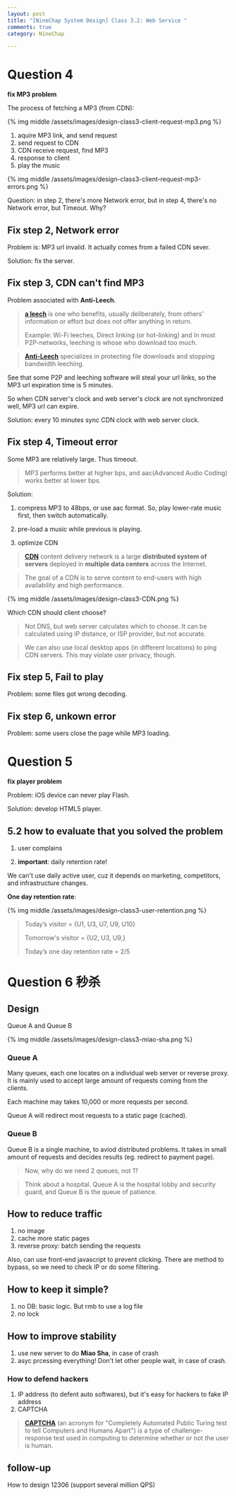 ```yaml
---
layout: post
title: "[NineChap System Design] Class 3.2: Web Service "
comments: true
category: NineChap

---
```


# Question 4

__fix MP3 problem__

The process of fetching a MP3 (from CDN):

{% img middle /assets/images/design-class3-client-request-mp3.png %}

1. aquire MP3 link, and send request
1. send request to CDN
1. CDN receive request, find MP3
1. response to client
1. play the music

{% img middle /assets/images/design-class3-client-request-mp3-errors.png %}

Question: in step 2, there's more Network error, but in step 4, there's no Network error, but Timeout. Why?

## Fix step 2, Network error

Problem is: MP3 url invalid. It actually comes from a failed CDN sever. 

Solution: fix the server.

## Fix step 3, CDN can't find MP3 

Problem associated with __Anti-Leech__. 

> __[a leech](https://en.wikipedia.org/wiki/Leech_(computing))__ is one who benefits, usually deliberately, from others' information or effort but does not offer anything in return. 
>
> Example: Wi-Fi leeches, Direct linking (or hot-linking) and In most P2P-networks, leeching is whose who download too much.

> __[Anti-Leech](https://answers.yahoo.com/question/index?qid=1006042926419)__ specializes in protecting file downloads and stopping bandwidth leeching. 

See that some P2P and leeching software will steal your url links, so the MP3 url expiration time is 5 minutes. 

So when CDN server's clock and web server's clock are not synchronized well, MP3 url can expire. 

Solution: every 10 minutes sync CDN clock with web server clock. 

## Fix step 4, Timeout error

Some MP3 are relatively large. Thus timeout. 

> MP3 performs better at higher bps, and aac(Advanced Audio Coding) works better at lower bps. 

Solution: 

1. compress MP3 to 48bps, or use aac format. So, play lower-rate music first, then switch automatically.

1. pre-load a music while previous is playing. 

1. optimize CDN

> __[CDN](https://en.wikipedia.org/wiki/Content_delivery_network)__ content delivery network is a large __distributed system of servers__ deployed in __multiple data centers__ across the Internet. 

> The goal of a CDN is to serve content to end-users with high availability and high performance.  

{% img middle /assets/images/design-class3-CDN.png %}

Which CDN should client choose?

> Not DNS, but web server calculates which to choose. It can be calculated using IP distance, or ISP provider, but not accurate. 

> We can also use local desktop apps (in different locations) to ping CDN servers. This may violate user privacy, though. 

## Fix step 5, Fail to play

Problem: some files got wrong decoding. 

## Fix step 6, unkown error

Problem: some users close the page while MP3 loading. 

# Question 5

__fix player problem__

Problem: iOS device can never play Flash. 

Solution: develop HTML5 player. 

## 5.2 how to evaluate that you solved the problem

1. user complains

1. __important__: daily retention rate! 

We can't use daily active user, cuz it depends on marketing, competitors, and infrastructure changes. 

__One day retention rate__:

{% img middle /assets/images/design-class3-user-retention.png %}

> Today’s visitor = {U1, U3, U7, U9, U10} 
>
> Tomorrow's visitor = {U2, U3, U9,}
>
> Today’s one day retention rate = 2/5

# Question 6 秒杀

## Design

Queue A and Queue B

{% img middle /assets/images/design-class3-miao-sha.png %}

### Queue A

Many queues, each one locates on a individual web server or reverse proxy. It is mainly used to accept large amount of requests coming from the clients. 

Each machine may takes 10,000 or more requests per second. 

Queue A will redirect most requests to a static page (cached).

### Queue B

Queue B is a single machine, to aviod distributed problems. It takes in small amount of requests and decides results (eg. redirect to payment page). 

> Now, why do we need 2 queues, not 1?

> Think about a hospital. Queue A is the hospital lobby and security guard, and Queue B is the queue of patience. 

## How to reduce traffic

1. no image
1. cache more static pages
1. reverse proxy: batch sending the requests

Also, can use front-end javascript to prevent clicking. There are method to bypass, so we need to check IP or do some filtering. 

## How to keep it simple?

1. no DB: basic logic. But rmb to use a log file
1. no lock

## How to improve stability

1. use new server to do __Miao Sha__, in case of crash
1. asyc prcessing everything! Don't let other people wait, in case of crash. 

### How to defend hackers

1. IP address (to defent auto softwares), but it's easy for hackers to fake IP address
1. CAPTCHA 

> __[CAPTCHA](https://en.wikipedia.org/wiki/CAPTCHA)__ (an acronym for "Completely Automated Public Turing test to tell Computers and Humans Apart") is a type of challenge-response test used in computing to determine whether or not the user is human. 

## follow-up

How to design 12306 (support several million QPS)
